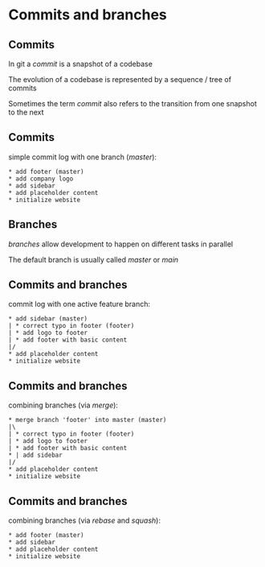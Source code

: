 # Commits and branches

## Commits

In git a _commit_ is a snapshot of a codebase

The evolution of a codebase is represented by a sequence / tree of commits

Sometimes the term _commit_ also refers to the transition from one snapshot to the next

## Commits

simple commit log with one branch (_master_):

```
* add footer (master)
* add company logo
* add sidebar
* add placeholder content
* initialize website
```

## Branches

_branches_ allow development to happen on different tasks in parallel

The default branch is usually called _master_ or _main_

## Commits and branches

commit log with one active feature branch:

```
* add sidebar (master)
| * correct typo in footer (footer)
| * add logo to footer
| * add footer with basic content
|/
* add placeholder content
* initialize website
```

## Commits and branches

combining branches (via _merge_):

```
* merge branch 'footer' into master (master)
|\
| * correct typo in footer (footer)
| * add logo to footer
| * add footer with basic content
* | add sidebar
|/
* add placeholder content
* initialize website
```

## Commits and branches

combining branches (via _rebase_ and _squash_):

```
* add footer (master)
* add sidebar
* add placeholder content
* initialize website
```
